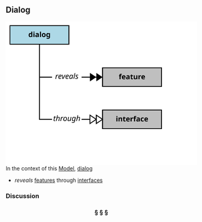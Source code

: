 ## Dialog

<img src="dialog.svg?raw=true" align="right"/>

In the context of this [Model](model.md), [dialog](https://github.com/nikboyd/Syntopica/blob/master/sample-domain/dialog.md)

* <i>reveals</i> [features](https://github.com/nikboyd/Syntopica/blob/master/sample-domain/feature.md) through [interfaces](https://github.com/nikboyd/Syntopica/blob/master/sample-domain/interface.md)

### Discussion



<h3 align="center"><b>&sect; &sect; &sect;</b></h3>
